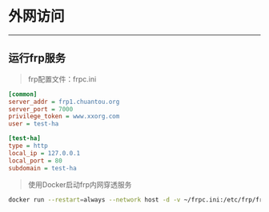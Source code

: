 # 外网访问
---

## 运行frp服务

> frp配置文件：frpc.ini

```ini
[common]
server_addr = frp1.chuantou.org
server_port = 7000
privilege_token = www.xxorg.com
user = test-ha

[test-ha]
type = http
local_ip = 127.0.0.1
local_port = 80
subdomain = test-ha
```

> 使用Docker启动frp内网穿透服务

```bash
docker run --restart=always --network host -d -v ~/frpc.ini:/etc/frp/frpc.ini --name frpc snowdreamtech/frpc
```